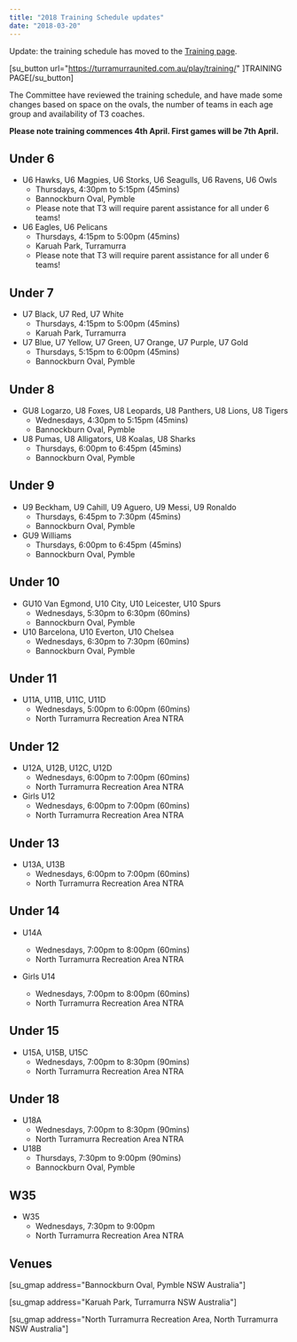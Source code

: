 ```yaml
---
title: "2018 Training Schedule updates"
date: "2018-03-20"
---
```


Update: the training schedule has moved to the [Training page](https://turramurraunited.com.au/play/training/).

\[su\_button url="https://turramurraunited.com.au/play/training/" \]TRAINING PAGE\[/su\_button\]

The Committee have reviewed the training schedule, and have made some changes based on space on the ovals, the number of teams in each age group and availability of T3 coaches.

**Please note training commences 4th April. First games will be 7th April.**

## Under 6

- U6 Hawks, U6 Magpies, U6 Storks, U6 Seagulls, U6 Ravens, U6 Owls
    - Thursdays, 4:30pm to 5:15pm (45mins)
    - Bannockburn Oval, Pymble
    - Please note that T3 will require parent assistance for all under 6 teams!
- U6 Eagles, U6 Pelicans
    - Thursdays, 4:15pm to 5:00pm (45mins)
    - Karuah Park, Turramurra
    - Please note that T3 will require parent assistance for all under 6 teams!

## Under 7

- U7 Black, U7 Red, U7 White
    - Thursdays, 4:15pm to 5:00pm (45mins)
    - Karuah Park, Turramurra
- U7 Blue, U7 Yellow, U7 Green, U7 Orange, U7 Purple, U7 Gold
    - Thursdays, 5:15pm to 6:00pm (45mins)
    - Bannockburn Oval, Pymble

## Under 8

- GU8 Logarzo, U8 Foxes, U8 Leopards, U8 Panthers, U8 Lions, U8 Tigers
    - Wednesdays, 4:30pm to 5:15pm (45mins)
    - Bannockburn Oval, Pymble
- U8 Pumas, U8 Alligators, U8 Koalas, U8 Sharks
    - Thursdays, 6:00pm to 6:45pm (45mins)
    - Bannockburn Oval, Pymble

## Under 9

- U9 Beckham, U9 Cahill, U9 Aguero, U9 Messi, U9 Ronaldo
    - Thursdays, 6:45pm to 7:30pm (45mins)
    - Bannockburn Oval, Pymble
- GU9 Williams
    - Thursdays, 6:00pm to 6:45pm (45mins)
    - Bannockburn Oval, Pymble

## Under 10

- GU10 Van Egmond, U10 City, U10 Leicester, U10 Spurs
    - Wednesdays, 5:30pm to 6:30pm (60mins)
    - Bannockburn Oval, Pymble
- U10 Barcelona, U10 Everton, U10 Chelsea
    - Wednesdays, 6:30pm to 7:30pm (60mins)
    - Bannockburn Oval, Pymble

## Under 11

- U11A, U11B, U11C, U11D
    - Wednesdays, 5:00pm to 6:00pm (60mins)
    - North Turramurra Recreation Area NTRA

## Under 12

- U12A, U12B, U12C, U12D
    - Wednesdays, 6:00pm to 7:00pm (60mins)
    - North Turramurra Recreation Area NTRA
- Girls U12
    - Wednesdays, 6:00pm to 7:00pm (60mins)
    - North Turramurra Recreation Area NTRA

## Under 13

- U13A, U13B
    - Wednesdays, 6:00pm to 7:00pm (60mins)
    - North Turramurra Recreation Area NTRA

## Under 14

- U14A
    - Wednesdays, 7:00pm to 8:00pm (60mins)
    - North Turramurra Recreation Area NTRA

- Girls U14
    - Wednesdays, 7:00pm to 8:00pm (60mins)
    - North Turramurra Recreation Area NTRA

## Under 15

- U15A, U15B, U15C
    - Wednesdays, 7:00pm to 8:30pm (90mins)
    - North Turramurra Recreation Area NTRA

## Under 18

- U18A
    - Wednesdays, 7:00pm to 8:30pm (90mins)
    - North Turramurra Recreation Area NTRA
- U18B
    - Thursdays, 7:30pm to 9:00pm (90mins)
    - Bannockburn Oval, Pymble

## W35

- W35
    - Wednesdays, 7:30pm to 9:00pm
    - North Turramurra Recreation Area NTRA

## Venues

\[su\_gmap address="Bannockburn Oval, Pymble NSW Australia"\]

\[su\_gmap address="Karuah Park, Turramurra NSW Australia"\]

\[su\_gmap address="North Turramurra Recreation Area, North Turramurra NSW Australia"\]
